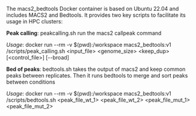 The macs2_bedtools Docker container is based on Ubuntu 22.04 and includes MACS2 and Bedtools. It provides two key scripts to facilitate its usage in HPC clusters:

**Peak calling**: peakcalling.sh run the macs2 callpeak command

*Usage*: docker run --rm -v $(pwd):/workspace macs2_bedtools:v1 /scripts/peak_calling.sh <input_file> <format> <genome_size> <keep_dup> [<control_file>] [--broad]

**Bed of peaks**: bedtools.sh takes the output of macs2 and keep common peaks between replicates. Then it runs bedtools to merge and sort peaks between conditions

*Usage*: docker run --rm -v $(pwd):/workspace macs2_bedtools:v1 /scripts/bedtools.sh <wt> <mutant> <peak_file_wt_1> <peak_file_wt_2> <peak_file_mut_1> <peak_file_mut_2>
